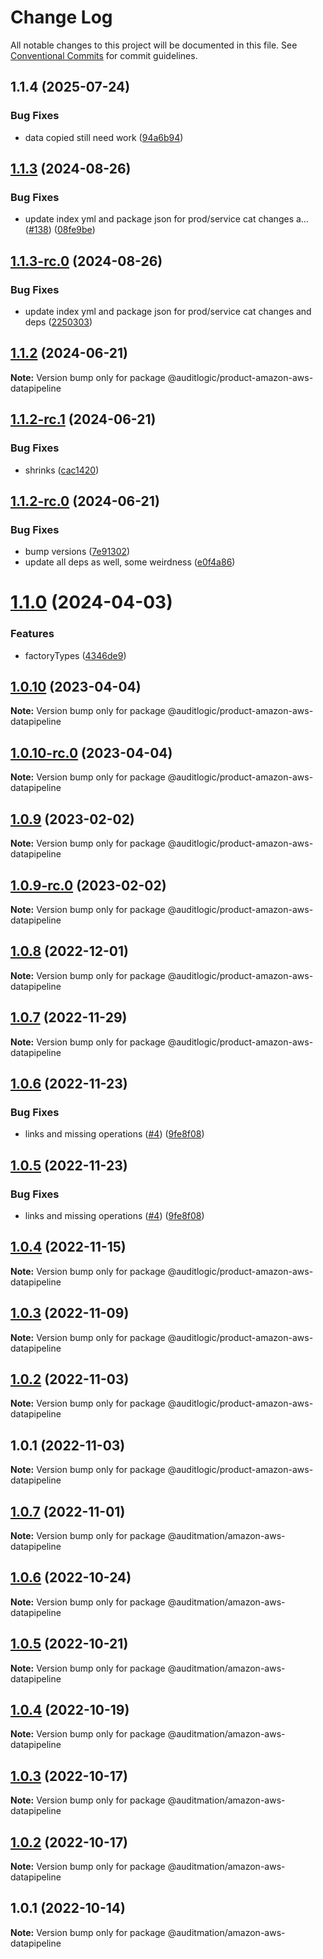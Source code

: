 # Change Log

All notable changes to this project will be documented in this file.
See [Conventional Commits](https://conventionalcommits.org) for commit guidelines.

## 1.1.4 (2025-07-24)


### Bug Fixes

* data copied still need work ([94a6b94](https://github.com/zerobias-org/product/commit/94a6b942fb0516367548599d739529536132755a))





## [1.1.3](https://github.com/auditlogic/product/compare/@auditlogic/product-amazon-aws-datapipeline@1.1.2...@auditlogic/product-amazon-aws-datapipeline@1.1.3) (2024-08-26)


### Bug Fixes

* update index yml and package json for prod/service cat changes a… ([#138](https://github.com/auditlogic/product/issues/138)) ([08fe9be](https://github.com/auditlogic/product/commit/08fe9beb1c8457462a19bc69caa02e6212d97e1a))





## [1.1.3-rc.0](https://github.com/auditlogic/product/compare/@auditlogic/product-amazon-aws-datapipeline@1.1.2...@auditlogic/product-amazon-aws-datapipeline@1.1.3-rc.0) (2024-08-26)


### Bug Fixes

* update index yml and package json for prod/service cat changes and deps ([2250303](https://github.com/auditlogic/product/commit/225030363a363608240135b7ebed386b28f01e4b))





## [1.1.2](https://github.com/auditlogic/product/compare/@auditlogic/product-amazon-aws-datapipeline@1.1.2-rc.1...@auditlogic/product-amazon-aws-datapipeline@1.1.2) (2024-06-21)

**Note:** Version bump only for package @auditlogic/product-amazon-aws-datapipeline





## [1.1.2-rc.1](https://github.com/auditlogic/product/compare/@auditlogic/product-amazon-aws-datapipeline@1.1.2-rc.0...@auditlogic/product-amazon-aws-datapipeline@1.1.2-rc.1) (2024-06-21)


### Bug Fixes

* shrinks ([cac1420](https://github.com/auditlogic/product/commit/cac14200fefcd8183ab69fe89a47bd3f70f563e9))





## [1.1.2-rc.0](https://github.com/auditlogic/product/compare/@auditlogic/product-amazon-aws-datapipeline@1.1.0...@auditlogic/product-amazon-aws-datapipeline@1.1.2-rc.0) (2024-06-21)


### Bug Fixes

* bump versions ([7e91302](https://github.com/auditlogic/product/commit/7e913023b8b312150ed7762c32fbbe616be71de5))
* update all deps as well, some weirdness ([e0f4a86](https://github.com/auditlogic/product/commit/e0f4a864714e2d3de6bbf3da014d5312fe53be2f))





# [1.1.0](https://github.com/auditlogic/product/compare/@auditlogic/product-amazon-aws-datapipeline@1.0.10...@auditlogic/product-amazon-aws-datapipeline@1.1.0) (2024-04-03)


### Features

* factoryTypes ([4346de9](https://github.com/auditlogic/product/commit/4346de92693aee892fccf725338ffc7b80ab182b))





## [1.0.10](https://github.com/auditlogic/product/compare/@auditlogic/product-amazon-aws-datapipeline@1.0.9...@auditlogic/product-amazon-aws-datapipeline@1.0.10) (2023-04-04)

**Note:** Version bump only for package @auditlogic/product-amazon-aws-datapipeline





## [1.0.10-rc.0](https://github.com/auditlogic/product/compare/@auditlogic/product-amazon-aws-datapipeline@1.0.9...@auditlogic/product-amazon-aws-datapipeline@1.0.10-rc.0) (2023-04-04)

**Note:** Version bump only for package @auditlogic/product-amazon-aws-datapipeline





## [1.0.9](https://github.com/auditlogic/product/compare/@auditlogic/product-amazon-aws-datapipeline@1.0.8...@auditlogic/product-amazon-aws-datapipeline@1.0.9) (2023-02-02)

**Note:** Version bump only for package @auditlogic/product-amazon-aws-datapipeline





## [1.0.9-rc.0](https://github.com/auditlogic/product/compare/@auditlogic/product-amazon-aws-datapipeline@1.0.8...@auditlogic/product-amazon-aws-datapipeline@1.0.9-rc.0) (2023-02-02)

**Note:** Version bump only for package @auditlogic/product-amazon-aws-datapipeline





## [1.0.8](https://github.com/auditlogic/product/compare/@auditlogic/product-amazon-aws-datapipeline@1.0.7...@auditlogic/product-amazon-aws-datapipeline@1.0.8) (2022-12-01)

**Note:** Version bump only for package @auditlogic/product-amazon-aws-datapipeline





## [1.0.7](https://github.com/auditlogic/product/compare/@auditlogic/product-amazon-aws-datapipeline@1.0.6...@auditlogic/product-amazon-aws-datapipeline@1.0.7) (2022-11-29)

**Note:** Version bump only for package @auditlogic/product-amazon-aws-datapipeline





## [1.0.6](https://github.com/auditlogic/product/compare/@auditlogic/product-amazon-aws-datapipeline@1.0.4...@auditlogic/product-amazon-aws-datapipeline@1.0.6) (2022-11-23)


### Bug Fixes

* links and missing operations ([#4](https://github.com/auditlogic/product/issues/4)) ([9fe8f08](https://github.com/auditlogic/product/commit/9fe8f08fe7c57fdb79f991ac35bd6ac2e7dcad38))





## [1.0.5](https://github.com/auditlogic/product/compare/@auditlogic/product-amazon-aws-datapipeline@1.0.4...@auditlogic/product-amazon-aws-datapipeline@1.0.5) (2022-11-23)


### Bug Fixes

* links and missing operations ([#4](https://github.com/auditlogic/product/issues/4)) ([9fe8f08](https://github.com/auditlogic/product/commit/9fe8f08fe7c57fdb79f991ac35bd6ac2e7dcad38))





## [1.0.4](https://github.com/auditlogic/product/compare/@auditlogic/product-amazon-aws-datapipeline@1.0.3...@auditlogic/product-amazon-aws-datapipeline@1.0.4) (2022-11-15)

**Note:** Version bump only for package @auditlogic/product-amazon-aws-datapipeline





## [1.0.3](https://github.com/auditlogic/product/compare/@auditlogic/product-amazon-aws-datapipeline@1.0.2...@auditlogic/product-amazon-aws-datapipeline@1.0.3) (2022-11-09)

**Note:** Version bump only for package @auditlogic/product-amazon-aws-datapipeline





## [1.0.2](https://github.com/auditlogic/product/compare/@auditlogic/product-amazon-aws-datapipeline@1.0.1...@auditlogic/product-amazon-aws-datapipeline@1.0.2) (2022-11-03)

**Note:** Version bump only for package @auditlogic/product-amazon-aws-datapipeline





## 1.0.1 (2022-11-03)

**Note:** Version bump only for package @auditlogic/product-amazon-aws-datapipeline





## [1.0.7](https://github.com/auditmation/store-content/compare/@auditmation/amazon-aws-datapipeline@1.0.6...@auditmation/amazon-aws-datapipeline@1.0.7) (2022-11-01)

**Note:** Version bump only for package @auditmation/amazon-aws-datapipeline





## [1.0.6](https://github.com/auditmation/store-content/compare/@auditmation/amazon-aws-datapipeline@1.0.5...@auditmation/amazon-aws-datapipeline@1.0.6) (2022-10-24)

**Note:** Version bump only for package @auditmation/amazon-aws-datapipeline





## [1.0.5](https://github.com/auditmation/store-content/compare/@auditmation/amazon-aws-datapipeline@1.0.4...@auditmation/amazon-aws-datapipeline@1.0.5) (2022-10-21)

**Note:** Version bump only for package @auditmation/amazon-aws-datapipeline





## [1.0.4](https://github.com/auditmation/store-content/compare/@auditmation/amazon-aws-datapipeline@1.0.3...@auditmation/amazon-aws-datapipeline@1.0.4) (2022-10-19)

**Note:** Version bump only for package @auditmation/amazon-aws-datapipeline





## [1.0.3](https://github.com/auditmation/store-content/compare/@auditmation/amazon-aws-datapipeline@1.0.2...@auditmation/amazon-aws-datapipeline@1.0.3) (2022-10-17)

**Note:** Version bump only for package @auditmation/amazon-aws-datapipeline





## [1.0.2](https://github.com/auditmation/store-content/compare/@auditmation/amazon-aws-datapipeline@1.0.1...@auditmation/amazon-aws-datapipeline@1.0.2) (2022-10-17)

**Note:** Version bump only for package @auditmation/amazon-aws-datapipeline





## 1.0.1 (2022-10-14)

**Note:** Version bump only for package @auditmation/amazon-aws-datapipeline
